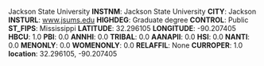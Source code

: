 
Jackson State University
**INSTNM**: Jackson State University 
**CITY**: Jackson 
**INSTURL**: www.jsums.edu 
**HIGHDEG**: Graduate degree 
**CONTROL**: Public 
**ST_FIPS**: Mississippi 
**LATITUDE**: 32.296105 
**LONGITUDE**: -90.207405 
**HBCU**: 1.0 
**PBI**: 0.0 
**ANNHI**: 0.0 
**TRIBAL**: 0.0 
**AANAPII**: 0.0 
**HSI**: 0.0 
**NANTI**: 0.0 
**MENONLY**: 0.0 
**WOMENONLY**: 0.0 
**RELAFFIL**: None 
**CURROPER**: 1.0 
**location**: 32.296105, -90.207405 